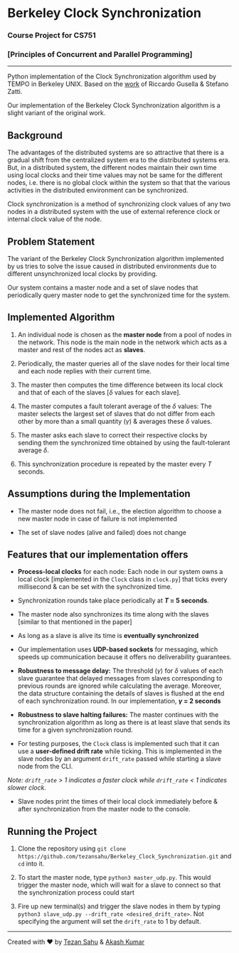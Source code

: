 # Berkeley Clock Synchronization

### Course Project for CS751 
### [Principles of Concurrent and Parallel Programming] 


***

Python implementation of the Clock Synchronization algorithm used by TEMPO in Berkeley UNIX. Based on the [work](https://www2.eecs.berkeley.edu/Pubs/TechRpts/1987/CSD-87-337.pdf) of Riccardo Gusella & Stefano Zatti.

Our implementation of the Berkeley Clock Synchronization algorithm is a slight variant of the original work.

## Background

The advantages of the distributed systems are so attractive that there is a gradual shift from the centralized system era to the distributed systems era. But, in a distributed system, the different nodes maintain their own time using local clocks and their time values may not be same for the different nodes, i.e. there is no global clock within the system so that that the various activities in the distributed environment can be synchronized.

Clock synchronization is a method of synchronizing clock values of any two nodes in a distributed system with the use of external reference clock or internal clock value of the node.

## Problem Statement

The variant of the Berkeley Clock Synchronization algorithm implemented by us tries to solve the issue caused in distributed environments due to different unsynchronized local clocks by providing.

Our system contains a master node and a set of slave nodes that periodically query master node to get the synchronized time for the system.

## Implemented Algorithm

1. An individual node is chosen as the **master node** from a pool of nodes in the network. This node is the main node in the network which acts as a master and rest of the nodes act as **slaves**.

2. Periodically, the master queries all of the slave nodes for their local time and each node replies with their current time.

3. The master then computes the time difference between its local clock and that of each of the slaves [$\delta$ values for each slave].

4. The master computes a fault tolerant average of the $\delta$ values: The master selects the largest set of slaves that do not differ from each other by more than a small quantity ($\gamma$) & averages these $\delta$ values.

5. The master asks each slave to correct their respective clocks by sending them the synchronized time obtained by using the fault-tolerant average $\delta$.

6. This synchronization procedure is repeated by the master every *T* seconds.

## Assumptions during the Implementation

* The master node does not fail, i.e., the election algorithm to choose a new master node in case of failure is not implemented

* The set of slave nodes (alive and failed) does not change

## Features that our implementation offers

* **Process-local clocks** for each node: Each node in our system owns a local clock [implemented in the `Clock` class in `clock.py`] that ticks every millisecond & can be set with the synchronized time.

* Synchronization rounds take place periodically at ***T* = 5 seconds**.

* The master node also synchronizes its time along with the slaves [similar to that mentioned in the paper]

* As long as a slave is alive its time is **eventually synchronized**

* Our implementation uses **UDP-based sockets** for messaging, which speeds up communication because it offers no deliverability guarantees.

* **Robustness to message delay:** The threshold ($\gamma$) for $\delta$ values of each slave guarantee that delayed messages from slaves corresponding to previous rounds are ignored while calculating the average. Moreover, the data structure containing the details of slaves is flushed at the end of each synchronization round. In our implementation, **$\gamma$ = 2 seconds**

* **Robustness to slave halting failures:** The master continues with the synchronization algorithm as long as there is at least slave that sends its time for a given synchronization round.

* For testing purposes, the `Clock` class is implemented such that it can use a **user-defined drift rate** while ticking. This is implemented in the slave nodes by an argument `drift_rate` passed while starting a slave node from the CLI. 

*Note: `drift_rate` > 1 indicates a faster clock while `drift_rate` < 1 indicates slower clock.* 

* Slave nodes print the times of their local clock immediately before & after synchronization from the master node to the console.

## Running the Project

1. Clone the repository using `git clone https://github.com/tezansahu/Berkeley_Clock_Synchronization.git` and `cd` into it.

2. To start the master node, type `python3 master_udp.py`. This would trigger the master node, which will wait for a slave to connect so that the synchronization process could start

3. Fire up new terminal(s) and trigger the slave nodes in them by typing `python3 slave_udp.py --drift_rate <desired_drift_rate>`. Not specifying the argument will set the `drift_rate` to 1 by default.

***

Created with :heart: by [Tezan Sahu](https://www.linkedin.com/in/tezan-sahu/) & [Akash Kumar](https://www.linkedin.com/in/akash981)